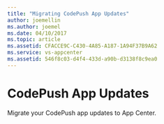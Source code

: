 ```yaml
---
title: "Migrating CodePush App Updates"
author: joemellin
ms.author: joemel
ms.date: 04/10/2017
ms.topic: article
ms.assetid: CFACCE9C-C430-4A85-A187-1A94F37B9A62
ms.service: vs-appcenter
ms.assetid: 546f8c03-d4f4-433d-a90b-d3138f8c9ea0
---
```


# CodePush App Updates

Migrate your CodePush app updates to App Center.
